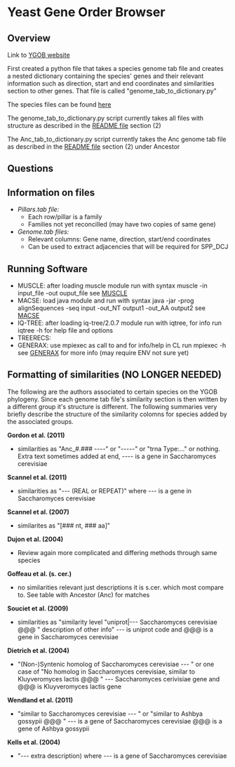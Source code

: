 # Yeast Gene Order Browser

## Overview

Link to [YGOB website](ygob.ucd.ie/ygob/)

First created a python file that takes a species genome tab file and creates a nested dictionary containing the species' genes and their relevant information such as direction, start and end coordinates and similarities section to other genes. That file is called "genome_tab_to_dictionary.py"

The species files can be found [here](ygob.ucd.ie/ygob/data/v7-Aug2012/)

The genome_tab_to_dictionary.py script currently takes all files with structure as described in the [README file](ygob.ucd.ie/ygob/data/v7-Aug2012/README) section (2) 

The Anc_tab_to_dictionary.py script currently takes the Anc genome tab file as described in the [README file](ygob.ucd.ie/ygob/data/v7-Aug2012/README) section (2) under Ancestor 


## Questions


## Information on files

  - *Pillars.tab file:*
    - Each row/pillar is a family
    - Families not yet reconcilled (may have two copies of same gene)
  - *Genome.tab files:*
    - Relevant columns: Gene name, direction, start/end coordinates
    - Can be used to extract adjacencies that will be required for SPP_DCJ


## Running Software

  - MUSCLE: after loading muscle module run with syntax muscle -in input_file -out ouput_file see [MUSCLE](http://drive5.com/muscle/)
  - MACSE: load java module and run with syntax java -jar <software directory path> -prog alignSequences -seq input -out_NT output1 -out_AA output2 see [MACSE](https://bioweb.supagro.inra.fr/macse/)
  - IQ-TREE: after loading iq-tree/2.0.7 module run with iqtree, for info run iqtree -h for help file and options
  - TREERECS:
  - GENERAX: use mpiexec as call to and for info/help in CL run mpiexec -h see [GENERAX](https://github.com/BenoitMorel/GeneRax/wiki/GeneRax) for more info (may require ENV not sure yet)




## Formatting of similarities (NO LONGER NEEDED)

The following are the authors associated to certain species on the YGOB phylogeny. Since each genome tab file's similarity section is then written by a different group it's structure is different. The following summaries very briefly describe the structure of the similarity colomns for species added by the associated groups.


__Gordon et al. (2011)__

  - similarities as "Anc_#.### ----" or "-----" or "trna Type:..." or nothing. Extra text sometimes added at end, ---- is a gene in Saccharomyces cerevisiae

__Scannel et al. (2011)__

  - similarities as "--- (REAL or REPEAT)" where --- is a gene in Saccharomyces cerevisiae

__Scannel et al. (2007)__

  - similarites as "[### nt, ### aa]"

__Dujon et al. (2004)__

  - Review again more complicated and differing methods through same species

__Goffeau et al. (s. cer.)__

  - no similarities relevant just descriptions it is s.cer. which most compare to. See table with Ancestor (Anc) for matches

__Souciet et al. (2009)__

  - similarities as "similarity level "uniprot|--- Saccharomyces cerevisiae @@@ " description of other info" --- is uniprot code and @@@ is a gene in Saccharomyces cerevisiae

__Dietrich et al. (2004)__

  - "(Non-)Syntenic homolog of Saccharomyces cerevisiae --- " or one case of "No homolog in Saccharomyces cerevisiae, similar   to Kluyveromyces lactis @@@ "  --- Saccharomyces cerivisiae gene and @@@ is Kluyveromyces lactis gene

__Wendland et al. (2011)__

  - "similar to Saccharomyces cerevisiae --- " or "similar to Ashbya gossypii @@@ " --- is a gene of Saccharomyces cerevisiae  @@@ is a gene of Ashbya gossypii

__Kells et al. (2004)__

  - "--- extra description) where --- is a gene of Saccharomyces cerevisiae






